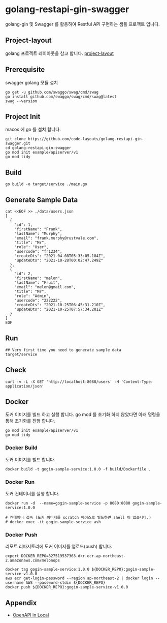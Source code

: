 # golang-restapi-gin-swagger
golang-gin 및 Swagger 를 활용하여 Restful API 구현하는 샘플 프로젝트 입니다.

## Project-layout
golang 프로젝트 레이아웃을 참고 합니다.
[project-layout](https://github.com/golang-standards/project-layout)


## Prerequisite
swagger golang 모듈 설치
```
go get -u github.com/swaggo/swag/cmd/swag
go install github.com/swaggo/swag/cmd/swag@latest
swag --version
```

## Project Init
macos 에 go 를 설치 합니다.
```shell
git clone https://github.com/code-layouts/golang-restapi-gin-swagger.git
cd golang-restapi-gin-swagger
go mod init example/apiserver/v1
go mod tidy 
```

## Build
```
go build -o target/service ./main.go
```

## Generate Sample Data
```
cat <<EOF >> ./data/users.json
[
  {
    "id": 1,
    "firstName": "Frank",
    "lastName": "Murphy",
    "email": "frank.murphy@rustvale.com",
    "title": "Mr",
    "role": "User",
    "usercode": "fr1234",
    "createDts": "2021-04-08T05:33:05.184Z",
    "updateDts": "2021-10-28T00:02:47.249Z"
  },
  {
    "id": 2,
    "firstName": "melon",
    "lastName": "Fruit",
    "email": "melon@gmail.com",
    "title": "Mr",
    "role": "Admin",
    "usercode": "222222",
    "createDts": "2021-10-25T06:45:31.210Z",
    "updateDts": "2021-10-25T07:57:34.201Z"
  }
]
EOF
```

## Run
```
## Very first time you need to generate sample data
target/service
```

## Check
```
curl -v -L -X GET 'http://localhost:8080/users' -H 'Content-Type: application/json'
```


## Docker
도커 이미지를 빌드 하고 실행 합니다.
go mod 를 초기화 하지 않았다면 아래 명령을 통해 초기화를 진행 합니다.

```
go mod init example/apiserver/v1
go mod tidy 
```

### Docker Build
도커 이미지를 빌드 합니다. 
```
docker build -t gogin-sample-service:1.0.0 -f build/Dockerfile .
```

### Docker Run
도커 컨테이너를 실행 합니다.
```
docker run -d  --name=gogin-sample-service -p 8080:8080 gogin-sample-service:1.0.0

# 컨테이너 접속 (도커 이미지를 scratch 베이스로 빌드하면 shell 이 없습니다.)
# docker exec -it gogin-sample-service ash
```

### Docker Push
리모트 리파지토리에 도커 이미지를 업로드(push) 합니다.
```
export DOCKER_REPO=827519537363.dkr.ecr.ap-northeast-2.amazonaws.com/melonops

docker tag gogin-sample-service:1.0.0 ${DOCKER_REPO}:gogin-sample-service-v1.0.0
aws ecr get-login-password --region ap-northeast-2 | docker login --username AWS --password-stdin ${DOCKER_REPO}
docker push ${DOCKER_REPO}:gogin-sample-service-v1.0.0
```

## Appendix
- [OpenAPI in Local](http://localhost:8080/swagger/index.html)